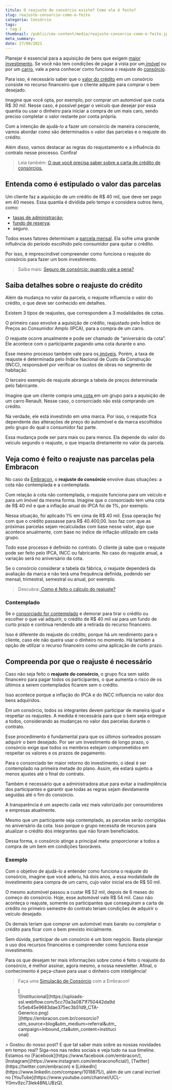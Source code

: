 ```yaml
---
titulo: O reajuste do consórcio existe? Como ele é feito?
slug: reajuste-consorcio-como-e-feito
categoria: Consórcio
tags:
- tag-1
thumbnail: /public/cms-content/media/reajuste-consorcio-como-e-feito.jpg
meta_summary: 
date: 27/09/2021
---
```

Planejar é essencial para a aquisição de bens que exigem [maior investimento](https://www.embracon.com.br/blog/entenda-como-comecar-a-investir-mesmo-com-pouco-dinheiro). Se você não tem condições de pagar à vista por um[ imóvel](https://www.embracon.com.br/consorcio-de-imoveis) ou por um [carro](https://www.embracon.com.br/consorcio-de-carros), vale a pena conhecer como funciona o reajuste do [consórcio](https://www.embracon.com.br/conhecaoconsorcio/o-que-e-consorcio).

Para isso, é necessário saber que o [valor do crédito](https://www.embracon.com.br/conhecaoconsorcio/o-valor-do-credito-pode-ser-diferente-do-valor-do-bem-que-quero-adquirir) em um consórcio consiste no recurso financeiro que o cliente adquire para comprar o bem desejado.

Imagine que você opta, por exemplo, por comprar um automóvel que custa R$ 30 mil. Nesse caso, é possível pegar o veículo que desejar por essa quantia ou usar o dinheiro para iniciar a compra de um mais caro, sendo preciso completar o valor restante por conta própria.

Com a intenção de ajudá-lo a fazer um consórcio de maneira consciente, vamos abordar como são determinados o valor das parcelas e o reajuste do crédito.

Além disso, vamos destacar as regras do reajustamento e a influência do contrato nesse processo. Confira!

> Leia também: [O que você precisa saber sobre a carta de crédito de consórcios.](https://www.embracon.com.br/blog/o-que-voce-precisa-saber-sobre-a-carta-de-credito-de-consorcios)

Entenda como é estipulado o valor das parcelas
----------------------------------------------

Um cliente faz a aquisição de um crédito de R$ 40 mil, que deve ser pago em 40 meses. Essa quantia é dividida pelo tempo e considera outros itens, como:

- [taxas de administração](https://www.embracon.com.br/conhecaoconsorcio/o-que-e-taxa-de-administracao);
- [fundo de reserva](https://www.embracon.com.br/conhecaoconsorcio/o-que-e-fundo-de-reserva);
- seguro.

Todos esses fatores determinam a [parcela mensal](https://www.embracon.com.br/conhecaoconsorcio/as-parcelas-mensais-podem-ser-reajustadas). Ela sofre uma grande influência do período escolhido pelo consumidor para quitar o crédito.

Por isso, é imprescindível compreender como funciona o reajuste do consórcio para fazer um bom investimento.

> Saiba mais: [Seguro de consórcio: quando vale a pena?](https://www.embracon.com.br/blog/seguro-de-consorcio-quando-vale-a-pena)

Saiba detalhes sobre o reajuste do crédito
------------------------------------------

Além da mudança no valor da parcela, o reajuste influencia o valor do crédito, o que deve ser conhecido em detalhes.

Existem 3 tipos de reajustes, que correspondem a 3 modalidades de cotas.

O primeiro caso envolve a aquisição de crédito, reajustado pelo Índice de Preços ao Consumidor Amplo (IPCA), para a compra de um carro.

O reajuste ocorre anualmente e pode ser chamado de “aniversário da cota”. Ele acontece com o participante pagando uma cota durante o ano.

Esse mesmo processo também vale para os[ imóveis](https://www.embracon.com.br/blog/como-funciona-consorcio-de-imoveis). Porém, a taxa de reajuste é determinada pelo Índice Nacional de Custo da Construção (INCC), responsável por verificar os custos de obras no segmento de habitação.

O terceiro exemplo de reajuste abrange a tabela de preços determinada pelo fabricante.

Imagine que um cliente compra uma[ cota ](https://www.embracon.com.br/conhecaoconsorcio/o-que-e-a-cota-de-consorcio)em um grupo para a aquisição de um carro Renault. Nesse caso, o consorciado não está comprando um crédito.

Na verdade, ele está investindo em uma marca. Por isso, o reajuste fica dependente das alterações de preço do automóvel e da marca escolhidos pelo grupo do qual o consumidor faz parte.

Essa mudança pode ser para mais ou para menos. Ela depende do valor do veículo segundo o reajuste, o que impacta diretamente no valor da parcela.

Veja como é feito o reajuste nas parcelas pela Embracon
-------------------------------------------------------

No caso da [Embracon](https://www.embracon.com.br/), o **reajuste do consórcio** envolve duas situações: a cota não contemplada e a contemplada.

Com relação à cota não contemplada, o reajuste funciona para um veículo e para um imóvel da mesma forma. Imagine que o consorciado tem uma cota de R$ 40 mil e que a inflação anual do IPCA foi de 1%, por exemplo.

Nessa situação, foi aplicado 1% em cima de R$ 40 mil. Essa operação fez com que o crédito passasse para R$ 40.400,00. Isso faz com que as próximas parcelas sejam recalculadas com base nesse valor, algo que acontece anualmente, com base no índice de inflação utilizado em cada grupo.

Todo esse processo é definido no contrato. O cliente já sabe que o reajuste pode ser feito pelo IPCA, INCC ou fabricante. No caso do reajuste anual, a variação será no aniversário da cota.

Se o consórcio considerar a tabela da fábrica, o reajuste dependerá da avaliação da marca e não terá uma frequência definida, podendo ser mensal, trimestral, semestral ou anual, por exemplo.

> Descubra:[ Como é feito o cálculo do reajuste?](https://www.embracon.com.br/conhecaoconsorcio/como-e-feito-o-calculo-do-reajuste)

### Contemplado

Se o [consorciado for contemplado](https://www.embracon.com.br/conhecaoconsorcio/como-faco-para-ser-contemplado) e demorar para tirar o crédito ou escolher o que vai adquirir, o crédito de R$ 40 mil vai para um fundo de curto prazo e continua rendendo até a retirada do recurso financeiro.

Isso é diferente do reajuste do crédito, porque há um rendimento para o cliente, caso ele não queira usar o dinheiro no momento. Há também a opção de utilizar o recurso financeiro como uma aplicação de curto prazo.

Compreenda por que o reajuste é necessário
------------------------------------------

Caso não seja feito o **reajuste do consórcio**, o grupo fica sem saldo financeiro para pagar todos os participantes, o que aumenta o risco de os últimos a serem contemplados ficarem sem o crédito.

Isso acontece porque a inflação do IPCA e do INCC influencia no valor dos bens adquiridos.

Em um consórcio, todos os integrantes devem participar de maneira igual e respeitar os reajustes. A medida é necessária para que o bem seja entregue a todos, considerando as mudanças no valor das parcelas durante o contrato.

Esse procedimento é fundamental para que os últimos sorteados possam adquirir o bem desejado. Por ser um investimento de longo prazo, o consórcio exige que todos os membros estejam comprometidos em respeitar os valores e os prazos de pagamento.

Para o consorciado ter maior retorno do investimento, o ideal é ser contemplado na primeira metade do plano. Assim, ele estará sujeito a menos ajustes até o final do contrato.

Também é necessário que a administradora atue para evitar a inadimplência dos participantes e garantir que todas as regras sejam devidamente seguidas até o fim do consórcio.

A transparência é um aspecto cada vez mais valorizado por consumidores e empresas atualmente.

Mesmo que um participante seja contemplado, as parcelas serão corrigidas no aniversário da cota. Isso porque o grupo necessita de recursos para atualizar o crédito dos integrantes que não foram beneficiados.

Dessa forma, o consórcio atinge a principal meta: proporcionar a todos a compra de um bem em condições favoráveis.

### Exemplo

Com o objetivo de ajudá-lo a entender como funciona o reajuste do consórcio, imagine que você aderiu, há dois anos, a essa modalidade de investimento para compra de um carro, cujo valor inicial era de R$ 50 mil.

O mesmo automóvel passou a custar R$ 52 mil, depois de 6 meses do começo do consórcio. Hoje, esse automóvel vale R$ 54 mil. Caso não aconteça o reajuste, somente os participantes que conseguiram a carta de crédito no primeiro semestre do contrato teriam condições de adquirir o veículo desejado.

Os demais teriam que comprar um automóvel mais barato ou completar o crédito para ficar com o bem previsto inicialmente.

Sem dúvida, participar de um consórcio é um bom negócio. Basta planejar o uso dos recursos financeiros e compreender como funciona esse investimento.

Para os que desejam ter mais informações sobre como é feito o reajuste do consórcio, é melhor assinar, agora mesmo, a nossa newsletter. Afinal, o conhecimento é peça-chave para usar o dinheiro com inteligência!

> Faça uma [Simulação de Consórcio](https://www.embracon.com.br/) com a Embracon!

<figure class="w-richtext-figure-type-image w-richtext-align-center" style="max-width:310px">[<div>![Institucional](https://uploads-ssl.webflow.com/5cc70a3a0871f750442da9d5/5eb45e9683dae375ec3b51d9_CTA-Generico.png)</div>](https://embracon.com.br/consorcio?utm_source=blog&utm_medium=referral&utm_campaign=inbound_cta&utm_content=institucional)</figure>> Gostou do nosso post? E que tal saber mais sobre as nossas novidades em tempo real? Siga-nos nas redes sociais e veja tudo na sua timeline. Estamos no [Facebook](https://www.facebook.com/embracon/), [Instagram](https://www.instagram.com/embraconoficial/), [Twitter](https://twitter.com/embracon) e [LinkedIn](https://www.linkedin.com/company/1018875/), além de um canal incrível no [YouTube](https://www.youtube.com/channel/UCL-Y0mv9zc73Iek48NLUBzQ).
